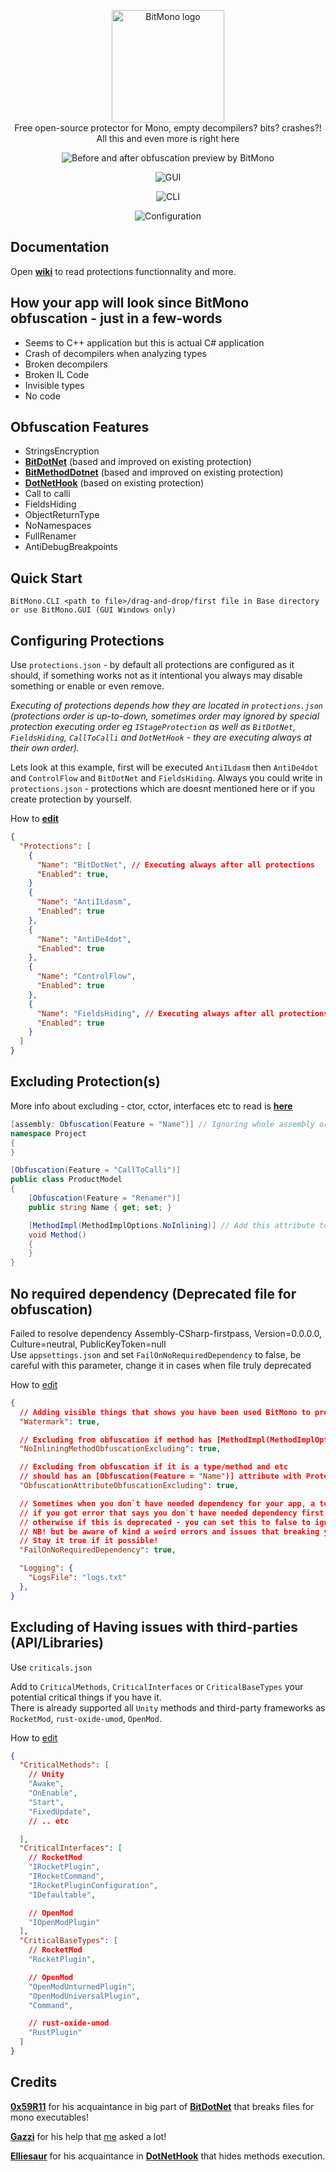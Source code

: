 <p align="center">
  <img src="https://raw.githubusercontent.com/sunnamed434/BitMono/main/resources/logo/BitMonoLogo.png" alt="BitMono logo" width="180" /><br>
  Free open-source protector for Mono, empty decompilers? bits? crashes?!<br>
  All this and even more is right here
</p>

<p align="center">
<img src="https://raw.githubusercontent.com/sunnamed434/BitMono/main/resources/images/preview/before-after.png"
  alt="Before and after obfuscation preview by BitMono"
</p>

<p align="center">
<img src="https://raw.githubusercontent.com/sunnamed434/BitMono/main/resources/images/preview/GUI.png"
  alt="GUI"
</p>

<p align="center">
<img src="https://raw.githubusercontent.com/sunnamed434/BitMono/main/resources/images/preview/CLI.png"
  alt="CLI"
</p>

<p align="center">
<img src="https://raw.githubusercontent.com/sunnamed434/BitMono/main/resources/images/preview/configuration.png"
  alt="Configuration"
</p>

## Documentation 
Open **[wiki](https://github.com/sunnamed434/BitMono/wiki)** to read protections functionnality and more.

## How your app will look since BitMono obfuscation - just in a few-words
* Seems to C++ application but this is actual C# application
* Crash of decompilers when analyzing types
* Broken decompilers
* Broken IL Code
* Invisible types
* No code 

## Obfuscation Features
* StringsEncryption
* **[BitDotNet](https://github.com/0x59R11/BitDotNet)** (based and improved on existing protection)
* **[BitMethodDotnet](https://github.com/sunnamed434/BitMethodDotnet)** (based and improved on existing protection)
* **[DotNetHook](https://github.com/Elliesaur/DotNetHook)** (based on existing protection)
* Call to calli
* FieldsHiding
* ObjectReturnType
* NoNamespaces
* FullRenamer
* AntiDebugBreakpoints

## Quick Start
`BitMono.CLI <path to file>/drag-and-drop/first file in Base directory or use BitMono.GUI (GUI Windows only)`

## Configuring Protections
Use `protections.json` - by default all protections are configured as it should, if something works not as it intentional you always may disable something or enable or even remove.

_Executing of protections depends how they are located in `protections.json` (protections order is up-to-down, sometimes order may ignored by special protection executing order eg `IStageProtection` as well as `BitDotNet`, `FieldsHiding`, `CallToCalli` and `DotNetHook` - they are executing always at their own order)._

Lets look at this example, first will be executed `AntiILdasm` then `AntiDe4dot` and `ControlFlow` and `BitDotNet` and `FieldsHiding`.
Always you could write in `protections.json` - protections which are doesnt mentioned here or if you create protection by yourself.

How to **[edit](https://raw.githubusercontent.com/sunnamed434/BitMono/blob/main/BitMono/BitMono.Host/README.MD#imporving-obfuscation-process-for-everyone)**
```json
{
  "Protections": [
    {
      "Name": "BitDotNet", // Executing always after all protections
      "Enabled": true,
    }
    {
      "Name": "AntiILdasm",
      "Enabled": true
    },
    {
      "Name": "AntiDe4dot",
      "Enabled": true
    },
    {
      "Name": "ControlFlow",
      "Enabled": true
    },
    {
      "Name": "FieldsHiding", // Executing always after all protections
      "Enabled": true
    }
  ]
}

```

## Excluding Protection(s)
More info about excluding - ctor, cctor, interfaces etc to read is **[here](https://github.com/sunnamed434/BitMono/wiki/Excluding-Protection(s))**
```cs
[assembly: Obfuscation(Feature = "Name")] // Ignoring whole assembly or in the AssemblyInfo.cs (sometimes it would not exist in your project)
namespace Project
{
}

[Obfuscation(Feature = "CallToCalli")]
public class ProductModel
{
    [Obfuscation(Feature = "Renamer")]
    public string Name { get; set; }

    [MethodImpl(MethodImplOptions.NoInlining)] // Add this attribute to ignore renaming of method
    void Method()
    {
    }
}
```

## No required dependency (Deprecated file for obfuscation)
Failed to resolve dependency Assembly-CSharp-firstpass, Version=0.0.0.0, Culture=neutral, PublicKeyToken=null
<br>Use `appsettings.json` and set `FailOnNoRequiredDependency` to false, be careful with this parameter, change it in cases when file truly deprecated

How to [edit](https://raw.githubusercontent.com/sunnamed434/BitMono/blob/main/BitMono/BitMono.Host/README.MD#imporving-obfuscation-process-for-everyone)
```json
{
  // Adding visible things that shows you have been used BitMono to protect your app
  "Watermark": true,

  // Excluding from obfuscation if method has [MethodImpl(MethodImplOptions.NoInlining)] attribute
  "NoInliningMethodObfuscationExcluding": true,

  // Excluding from obfuscation if it is a type/method and etc 
  // should has an [Obfuscation(Feature = "Name")] attribute with Protection name (Feature) and Excluding set to true
  "ObfuscationAttributeObfuscationExcluding": true,

  // Sometimes when you don`t have needed dependency for your app, a tons of reasons could be for that, 
  // if you got error that says you don`t have needed dependency first of all atleast try to add this dependency
  // otherwise if this is deprecated - you can set this to false to ignore error and continue obfuscation
  // NB! but be aware of kind a weird errors and issues that breaking you app and it stop working after that
  // Stay it true if it possible!
  "FailOnNoRequiredDependency": true,

  "Logging": {
    "LogsFile": "logs.txt"
  },
}
```

## Excluding of Having issues with third-parties (API/Libraries)
Use `criticals.json`

Add to `CriticalMethods`, `CriticalInterfaces` or `CriticalBaseTypes` your potential critical things if you have it. 
<br>There is already supported all `Unity` methods and third-party frameworks as `RocketMod`, `rust-oxide-umod`, `OpenMod`.

How to [edit](https://raw.githubusercontent.com/sunnamed434/BitMono/blob/main/BitMono/BitMono.Host/README.MD#imporving-obfuscation-process-for-everyone)
```json
{
  "CriticalMethods": [
    // Unity
    "Awake",
    "OnEnable",
    "Start",
    "FixedUpdate",
    // .. etc

  ],
  "CriticalInterfaces": [
    // RocketMod
    "IRocketPlugin",
    "IRocketCommand",
    "IRocketPluginConfiguration",
    "IDefaultable",

    // OpenMod
    "IOpenModPlugin"
  ],
  "CriticalBaseTypes": [
    // RocketMod
    "RocketPlugin",

    // OpenMod
    "OpenModUnturnedPlugin",
    "OpenModUniversalPlugin",
    "Command",

    // rust-oxide-umod
    "RustPlugin"
  ]
}
```

Credits
-------
**[0x59R11](https://github.com/0x59R11)** for his acquaintance in big part of **[BitDotNet](https://github.com/0x59R11/BitDotNet)** that breaks files for mono executables!

**[Gazzi](https://github.com/GazziFX)** for his help that [me](https://github.com/sunnamed434) asked a lot!

**[Elliesaur](https://github.com/Elliesaur)** for his acquaintance in **[DotNetHook](https://github.com/Elliesaur/DotNetHook)** that hides methods execution.